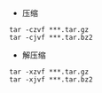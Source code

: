 - 压缩
```
tar -czvf ***.tar.gz
tar -cjvf ***.tar.bz2
```

- 解压缩
```
tar -xzvf ***.tar.gz
tar -xjvf ***.tar.bz2
```
